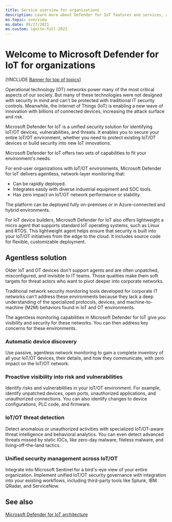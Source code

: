 ```yaml
---
title: Service overview for organizations
description: Learn more about Defender for IoT features and services, and understand how Defender for IoT provides comprehensive IoT security.
ms.topic: overview
ms.date: 05/27/2021
ms.custom: ignite-fall-2021
---
```


# Welcome to Microsoft Defender for IoT for organizations

[!INCLUDE [Banner for top of topics](../includes/banner.md)]

Operational technology (OT) networks power many of the most critical aspects of our society. But many of these technologies were not designed with security in mind and can't be protected with traditional IT security controls. Meanwhile, the Internet of Things (IoT) is enabling a new wave of innovation with billions of connected devices, increasing the attack surface and risk.  

Microsoft Defender for IoT is a unified security solution for identifying IoT/OT devices, vulnerabilities, and threats. It enables you to secure your entire IoT/OT environment, whether you need to protect existing IoT/OT devices or build security into new IoT innovations.  

Microsoft Defender for IoT offers two sets of capabilities to fit your environment's needs.

For end-user organizations with IoT/OT environments, Microsoft Defender for IoT delivers agentless, network-layer monitoring that:

- Can be rapidly deployed.
- Integrates easily with diverse industrial equipment and SOC tools.
- Has zero impact on IoT/OT network performance or stability. 

The platform can be deployed fully on-premises or in Azure-connected and hybrid environments.  

For IoT device builders, Microsoft Defender for IoT also offers lightweight a micro agent that supports standard IoT operating systems, such as Linux and RTOS. This lightweight agent helps ensure that security is built into your IoT/OT initiatives from the edge to the cloud. It includes source code for flexible, customizable deployment. 

## Agentless solution

Older IoT and OT devices don't support agents and are often unpatched, misconfigured, and invisible to IT teams. Those qualities make them soft targets for threat actors who want to pivot deeper into corporate networks. 

Traditional network security monitoring tools developed for corporate IT networks can't address these environments because they lack a deep understanding of the specialized protocols, devices, and machine-to-machine (M2M) behaviors found in IoT and OT environments. 

The agentless monitoring capabilities in Microsoft Defender for IoT give you visibility and security for these networks. You can then address key concerns for these environments. 

### Automatic device discovery  

Use passive, agentless network monitoring to gain a complete inventory of all your IoT/OT devices, their details, and how they communicate, with zero impact on the IoT/OT network.  

### Proactive visibility into risk and vulnerabilities
 
Identify risks and vulnerabilities in your IoT/OT environment. For example, identify unpatched devices, open ports, unauthorized applications, and unauthorized connections. You can also identify changes to device configurations, PLC code, and firmware. 

### IoT/OT threat detection  

Detect anomalous or unauthorized activities with specialized IoT/OT-aware threat intelligence and behavioral analytics. You can even detect advanced threats missed by static IOCs, like zero-day malware, fileless malware, and living-off-the-land tactics. 

### Unified security management across IoT/OT

Integrate into Microsoft Sentinel for a bird's-eye view of your entire organization. Implement unified IoT/OT security governance with integration into your existing workflows, including third-party tools like Splunk, IBM QRadar, and ServiceNow. 

## See also

[Microsoft Defender for IoT architecture](architecture.md)
